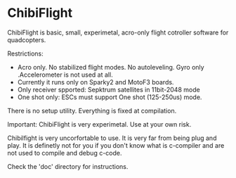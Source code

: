 # ChibiFlight

ChibiFlight is basic, small, experimetal, acro-only flight cotroller software for quadcopters.

Restrictions:

- Acro only. No stabilized flight modes. No autoleveling. Gyro only .Accelerometer is not used at all.
- Currently it runs only on Sparky2 and MotoF3 boards.
- Only receiver spported: Sepktrum satellites in 11bit-2048 mode
- One shot only: ESCs must support One shot (125-250us) mode.

There is no setup utility. Everything is fixed at compilation.

Important: ChibiFlight is very experimetal. Use at your own risk.

Chibilfight is very uncorfortable to use. It is very far from being plug and play. It is definetly not for you if you don't know what is c-compiler and are not used to compile and debug c-code.

Check the 'doc' directory for instructions.